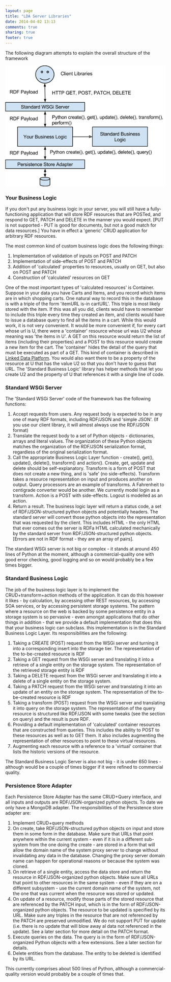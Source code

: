 ```yaml
---
layout: page
title: "LDA Server Libraries"
date: 2014-04-02 13:13
comments: true
sharing: true
footer: true
---
```

The following diagram attempts to explain the overall structure of the framework

![](images/image12.png)

### Your Business Logic

If you don't put any business logic in your server, you will still have a fully-functioning application that will store RDF resources that are POSTed, and respond to GET, PATCH and DELETE in the manner you would expect. [PUT is not supported - PUT is good for documents, but not a good match for data resources.] You have in effect a 'generic' CRUD application for arbitrary RDF resources.

The most common kind of custom business logic does the following things:

  1. Implementation of validation of inputs on POST and PATCH
  2. Implementation of side-effects of POST and PATCH
  3. Addition of 'calculated' properties to resources, usually on GET, but also on POST and PATCH 
  4. Construction of 'calculated' resources on GET

One of the most important types of 'calculated resources' is Container. Suppose in your data you have Carts and Items, and you record which items are in which shopping carts. One natural way to record this in the database is with a triple of the form 'itemURL is-in cartURL'. This triple is most likely stored with the item. If this was all you did, clients would have to remember to include this triple every time they created an item, and clients would have to issue a database query to find all the items in a cart. While this would work, it is not very convenient. It would be more convenient if, for every cart whose url is U, there were a 'container' resource whose url was U2 whose meaning was 'the items in U'. A GET on this resource would return the list of items (including their properties) and a POST to this resource would create a new item for the cart. The 'container' hides the detail of the query that must be executed as part of a GET. This kind of container is described in [Linked Data Platform](http://www.w3.org/TR/ldp/). You would also want there to be a property of the resource at U that has the value U2 so that you don't have to guess that URL. The 'Standard Business Logic' library has helper methods that let you create U2 and the property of U that references it with a single line of code. 
  
### Standard WSGi Server

The 'Standard WSGi Server' code of the framework has the following functions:

  1. Accept requests from users. Any request body is expected to be in any one of many RDF formats, including RDF/JSON and 'simple JSON'. (If you use our client library, it will almost always use the RDF/JSON format)
  2. Translate the request body to a set of Python objects - dictionaries, arrays and literal values. The organization of these Python objects matches the organization of the RDF/JSON serialization format, regardless of the original serialization format.
  3. Call the appropriate Business Logic Layer function - create(), get(), update(), delete(), transform() and action(). Create, get, update and delete should be self-explanatory. Transform is a form of POST that does not create a new thing, and is 'safe' (no side-effects). Transform takes a resource representation on input and produces another on output. Query processors are an example of transforms. A Fahrenheit to centigrade converter would be another. We currently model login as a transform. Action is a POST with side-effects. Logout is modelled as an action.
  4. Return a result. The business logic layer will return a status code, a set of RDF/JSON-structured python objects and potentially headers. The standard server will convert those python objects into the representation that was requested by the client. This includes HTML - the only HTML that ever comes out the server is RDFa HTML calculated mechanically by the standard server from RDF/JSON-structured python objects. [Errors are not in RDF format - they are an array of pairs].

The standard WSGi server is not big or complex - it stands at around 450 lines of Python at the moment, although a commercial-quality one with good error checking, good logging and so on would probably be a few times bigger.

### Standard Business Logic

The job of the business logic layer is to implement the CRUD+transform+action methods of the application. It can do this however it likes - by calculation, by accessing other REST resources, by accessing SOA services, or by accessing persistent storage systems. The pattern where a resource on the web is backed by some persistence entity in a storage system is so pervasive - even amongst applications that do other things in addition - that we provide a default implementation that does this that your business logic can subclass. this implementation is in the Standard Business Logic Layer. Its responsibilities are the following:

  1. Taking a CREATE (POST) request from the WSGi server and turning it into a corresponding insert into the storage tier. The representation of the to-be-created resource is RDF
  2. Taking a GET request from the WSGi server and translating it into a retrieve of a single entity on the storage system. The representation of the retrieved storage entity  is RDF
  3. Taking a DELETE request from the WSGi server and translating it into a delete of a single entity on the storage system.
  4. Taking a PATCH request from the WSGi server and translating it into an update of an entity on the storage system. The representation of the to-be-created resource is RDF
  5. Taking a transform (POST) request from the WSGi server and translating it into query on the storage system. The representation of the query resource is structured like RDF/JSON with some tweaks (see the section on query) and the result is pure RDF.
  6. Providing a default implementation of 'calculated' container resources that are constructed from queries. This includes the ability to POST to these resources as well as to GET them. It also includes augmenting the representation of other resources to point to these virtual resources.
  7. Augmenting each resource with a reference to a 'virtual' container that lists the historic versions of the resource.

The Standard Business Logic Server is also not big - it is under 650 lines - although would be a couple of times bigger if it were refined to commercial quality.

### Persistence Store Adapter

Each Persistence Store Adapter has the same CRUD+Query interface, and all inputs and outputs are RDF/JSON-organized python objects. To date we only have a MongoDB adapter. The responsibilities of the Persistence store adapter are:

  1. Implement CRUD+query methods
  2. On create, take RDF/JSON-structured python objects on input and store them in some form in the database. Make sure that URLs that point anywhere within the current system - even if it is in a different sub-system from the one doing the create - are stored in a form that will allow the domain name of the system proxy server to change without invalidating any data in the database. Changing the proxy server domain name can happen for operational reasons or because the system was cloned.
  3. On retrieve of a single entity, access the data store and return the resource in RDF/JSON-organized python objects. Make sure all URLs that point to other resources in the same system - even if they are on a different subsystem - use the current domain name of the system, not the one that was current when the resource was stored or updated.
  4. On update of a resource, modify those parts of the stored resource that are referenced by the PATCH input, which is in the form of RDF/JSON-organized python objects. The resource to be updated is specified by its URL. Make sure any triples in the resource that are not referenced by the PATCH are preserved unmodified. We do not support PUT for update (i.e. there is no update that will blow away al data not referenced in the update). See a later section for more detail on the PATCH format.
  5. Execute queries on the data. The query is in the form of RDF/JSON-organized Python objects with a few extensions. See a later section for details.
  6. Delete entities from the database. The entity to be deleted is identified by its URL.

This currently comprises about 500 lines of Python, although a commercial- quality version would probably be a couple of times that.
